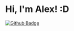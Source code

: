 # Hi, I'm Alex! :D

[![Github Badge](https://img.shields.io/badge/-Github-000?style=flat-square&logo=Github&logoColor=white&link=https://github.com/alezzott)](https://github.com/alezzott)

